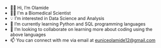 - 🙋‍♀️ Hi, I’m Olamide
- 👩‍🔬 I'm a Biomedical Scientist 
- 💡 I’m interested in Data Science and Analysis 
- 🌱 I’m currently learning Python and SQL programming languages
- 🤝 I’m looking to collaborate on learning more about coding using the above languages
- 📫 You can connect with me via email at euniceolamide12@gmail.com 

<!---
Olamide-21/Olamide-21 is a ✨ special ✨ repository because its `README.md` (this file) appears on your GitHub profile.
You can click the Preview link to take a look at your changes.
--->
